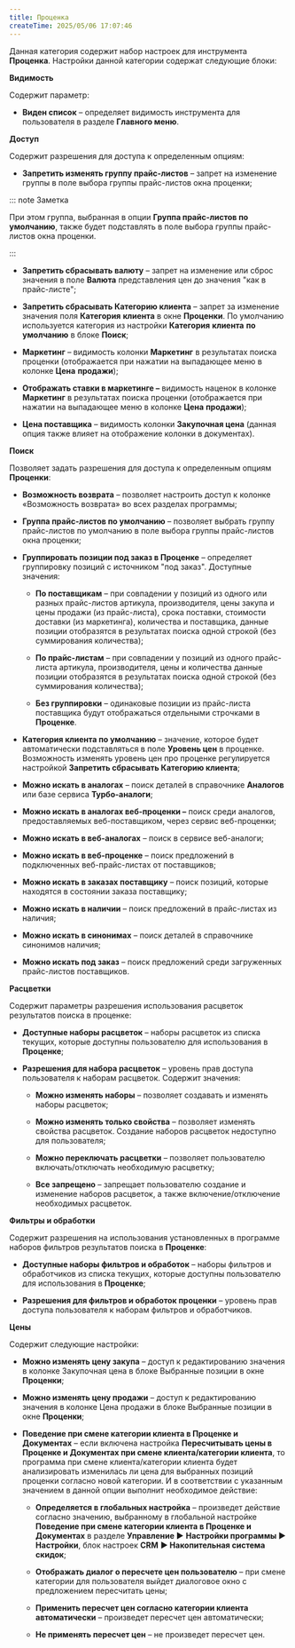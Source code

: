 ```yaml
---
title: Проценка
createTime: 2025/05/06 17:07:46
---
```

Данная категория содержит набор настроек для инструмента **Проценка**. Настройки данной категории содержат следующие блоки:

[](../../../../../assets/specification/image273.png)

[](../../../../../assets/specification/image006.png) **Видимость**

Содержит параметр: 

- **Виден список** – определяет видимость инструмента для пользователя в разделе **Главного меню**.

[](../../../../../assets/specification/image008.png) **Доступ**

Содержит разрешения для доступа к определенным опциям:

- **Запретить изменять группу прайс-листов** – запрет на изменение группы в поле выбора группы прайс-листов окна проценки;

::: note Заметка

При этом группа, выбранная в опции **Группа прайс-листов по умолчанию**, также будет подставлять в поле выбора группы прайс-листов окна проценки.

:::

- **Запретить сбрасывать валюту** – запрет на изменение или сброс значения в поле **Валюта** представления цен до значения "как в прайс-листе";

- **Запретить сбрасывать Категорию клиента** – запрет за изменение значения поля **Категория** **клиента** в окне **Проценки**. По умолчанию используется категория из настройки **Категория** **клиента** **по** **умолчанию** в блоке **Поиск**;

- **Маркетинг** – видимость колонки **Маркетинг** в результатах поиска проценки (отображается при нажатии на выпадающее меню в колонке **Цена** **продажи**);

- **Отображать ставки в маркетинге –** видимость наценок в колонке **Маркетинг** в результатах поиска проценки (отображается при нажатии на выпадающее меню в колонке **Цена** **продажи**);

- **Цена поставщика** – видимость колонки **Закупочная цена** (данная опция также влияет на отображение колонки в документах).

[](../../../../../assets/specification/image009.png) **Поиск**

Позволяет задать разрешения для доступа к определенным опциям **Проценки**:

- **Возможность возврата** – позволяет настроить доступ к колонке «Возможность возврата» во всех разделах программы;

- **Группа прайс-листов по умолчанию** – позволяет выбрать группу прайс-листов по умолчанию в поле выбора группы прайс-листов окна проценки;

- **Группировать позиции под заказ в Проценке** – определяет группировку позиций с источником "под заказ". Доступные значения:

    - **По поставщикам** – при совпадении у позиций из одного или разных прайс-листов артикула, производителя, цены закупа и цены продажи (из прайс-листа), срока поставки, стоимости доставки (из маркетинга), количества и поставщика, данные позиции отобразятся в результатах поиска одной строкой (без суммирования количества);

    - **По прайс-листам** – при совпадении у позиций из одного прайс-листа артикула, производителя, цены и количества данные позиции отобразятся в результатах поиска одной строкой (без суммирования количества);

    - **Без группировки** – одинаковые позиции из прайс-листа поставщика будут отображаться отдельными строчками в **Проценке**.

- **Категория клиента по умолчанию** – значение, которое будет автоматически подставляться в поле **Уровень цен** в проценке. Возможность изменять уровень цен про проценке регулируется настройкой **Запретить сбрасывать Категорию клиента**;

- **Можно искать в аналогах** – поиск деталей в справочнике **Аналогов** или базе сервиса **Турбо-аналоги**;

- **Можно искать в аналогах веб-проценки –** поиск среди аналогов, предоставляемых веб-поставщиком, через сервис веб-проценки;

- **Можно искать в веб-аналогах** – поиск в сервисе веб-аналоги;

- **Можно искать в веб-проценке** – поиск предложений в подключенных веб-прайс-листах от поставщиков;

- **Можно искать в заказах поставщику** – поиск позиций, которые находятся в состоянии заказа поставщику;

- **Можно искать в наличии** – поиск предложений в прайс-листах из наличия;

- **Можно искать в синонимах** – поиск деталей в справочнике синонимов наличия;

- **Можно искать под заказ** – поиск предложений среди загруженных прайс-листов поставщиков.

[](../../../../../assets/specification/image010.png) **Расцветки**

Содержит параметры разрешения использования расцветок результатов поиска в проценке:

- **Доступные наборы расцветок** – наборы расцветок из списка текущих, которые доступны пользователю для использования в **Проценке**;

- **Разрешения для набора расцветок** – уровень прав доступа пользователя к наборам расцветок. Содержит значения:

    - **Можно изменять наборы** – позволяет создавать и изменять наборы расцветок;

    - **Можно изменять только свойства** – позволяет изменять свойства расцветок. Создание наборов расцветок недоступно для пользователя;

    - **Можно переключать расцветки** – позволяет пользователю включать/отключать необходимую расцветку;

    - **Все запрещено** – запрещает пользователю создание и изменение наборов расцветок, а также включение/отключение необходимых расцветок.

[](../../../../../assets/specification/image011.png) **Фильтры и обработки**

Содержит разрешения на использования установленных в программе наборов фильтров результатов поиска в **Проценке**:

- **Доступные наборы фильтров и обработок** – наборы фильтров и обработчиков из списка текущих, которые доступны пользователю для использования в **Проценке**;

- **Разрешения для фильтров и обработок проценки** – уровень прав доступа пользователя к наборам фильтров и обработчиков.

[](../../../../../assets/specification/image012.png) **Цены**

Содержит следующие настройки:

- **Можно изменять цену закупа** – доступ к редактированию значения в колонке Закупочная цена в блоке Выбранные позиции в окне **Проценки**;

- **Можно изменять цену продажи** – доступ к редактированию значения в колонке Цена продажи в блоке Выбранные позиции в окне **Проценки**;

- **Поведение при смене категории клиента в Проценке и Документах** – если включена настройка **Пересчитывать цены в Проценке и Документах при смене клиента/категории клиента**, то программа при смене клиента/категории клиента будет анализировать изменилась ли цена для выбранных позиций проценки согласно новой категории. И в соответствии с указанным значением в данной опции выполнит необходимое действие:

    - **Определяется в глобальных настройка** – произведет действие согласно значению, выбранному в глобальной настройке **Поведение при смене категории клиента в Проценке и Документах** в разделе **Управление ►** **Настройки программы ► Настройки**, блок настроек **CRM** **► Накопительная система скидок**;

    - **Отображать диалог о пересчете цен пользователю** – при смене категории для пользователя выйдет диалоговое окно с предложением пересчитать цены;

    - **Применить пересчет цен согласно категории клиента автоматически** – произведет пересчет цен автоматически;

    - **Не применять пересчет цен** – не произведет пересчет цен.